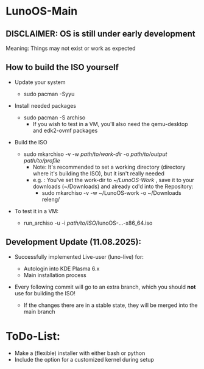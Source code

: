 # LunoOS-Main

## DISCLAIMER: OS is still under early development
Meaning: Things may not exist or work as expected

## How to build the ISO yourself
  - Update your system
    - sudo pacman -Syyu
  - Install needed packages
    - sudo pacman -S archiso
      - If you wish to test in a VM, you'll also need the qemu-desktop and edk2-ovmf
        packages

  - Build the ISO
    - sudo mkarchiso -v -w *path/to/work-dir* -o *path/to/output* *path/to/profile*
      - Note: It's recommended to set a working directory (directory where it's building the ISO), but it isn't really needed
      - e.g. : You've set the work-dir to *~/LunoOS-Work* , save it to your downloads (~/Downloads) and already cd'd into the Repository:
        - sudo mkarchiso -v -w ~/LunoOS-work -o ~/Downloads releng/

  - To test it in a VM:
      - run_archiso -u -i *path/to/ISO*/lunoOS-...-x86_64.iso

## Development Update (11.08.2025):
  - Successfully implemented Live-user (luno-live) for:
      - Autologin into KDE Plasma 6.x
      - Main installation process

  - Every following commit will go to an extra branch, which you should **not** use for building     the ISO!
      - If the changes there are in a stable state, they will be merged into the main branch

# ToDo-List:
  - Make a (flexible) installer with either bash or python
  - Include the option for a customized kernel during setup
